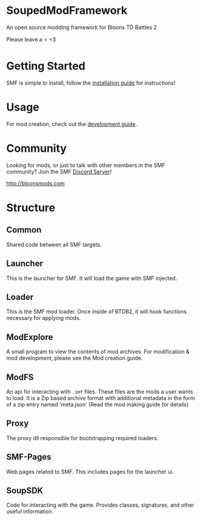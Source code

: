 # SoupedModFramework
An open source modding framework for Bloons TD Battles 2

Please leave a ⭐️ <3

# Getting Started
SMF is simple to install, follow the [installation guide](https://souped.dev/guide/Install.html) for instructions!

# Usage
For mod creation, check out the [development guide](https://souped.dev/develop/).

# Community
Looking for mods, or just to talk with other members in the SMF community?
Join the SMF [Discord Server](https://discord.gg/nPcBPyHP4c)!

http://bloonsmods.com

# Structure
## Common
Shared code between all SMF targets.

## Launcher
This is the launcher for SMF. It will load the game with SMF injected.

## Loader
This is the SMF mod loader. Once inside of BTDB2, it will hook functions necessary for applying mods.

## ModExplore
A small program to view the contents of mod archives. For modification & mod development, please see the Mod creation guide.

## ModFS
An api for interacting with `.smf` files. These files are the mods a user wants to load. It is a Zip based archive format with additional metadata in the form of a zip entry named 'meta.json' (Read the mod making guide for details)

## Proxy
The proxy dll responsible for bootstrapping required loaders.

## SMF-Pages
Web pages related to SMF. This includes pages for the launcher ui.

## SoupSDK
Code for interacting with the game. Provides classes, signatures, and other useful information.
